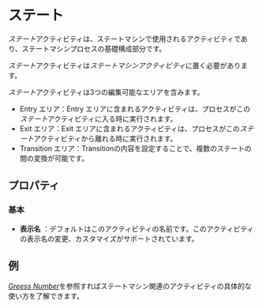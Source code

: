 # ステート

*ステート*アクティビティは、ステートマシンで使用されるアクティビティであり、ステートマシンプロセスの基礎構成部分です。

*ステート*アクティビティは*ステートマシンアクティビティ*に置く必要があります。

*ステート*アクティビティは3つの編集可能なエリアを含みます。
- Entry エリア：Entry エリアに含まれるアクティビティは、プロセスがこの*ステート*アクティビティに入る時に実行されます。
- Exit エリア：Exit エリアに含まれるアクティビティは、プロセスがこの*ステート*アクティビティから離れる時に実行されます。
- Transition エリア：Transitionの内容を設定することで、複数のステートの間の変換が可能です。

## プロパティ

### 基本

- **表示名** ：デフォルトはこのアクティビティの名前です。このアクティビティの表示名の変更、カスタマイズがサポートされています。

## 例
[*Greess Number*](https://docimages.blob.core.chinacloudapi.cn/images/dgsSample/GuessNumber.dgs)を参照すればステートマシン関連のアクティビティの具体的な使い方を了解できます。

